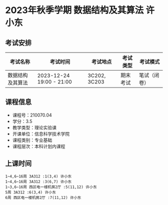 # 2023年秋季学期 数据结构及其算法 许小东




## 考试安排

| 考试名称 | 考试时间 | 考试地点 | 考试类型 | 考试模式 |
| -------- | -------- | -------- | -------- | -------- |
| 数据结构及其算法 | 2023-12-24 19:00 - 21:00 | 3C202, 3C203 | 期末考试 | 笔试（闭卷） |





## 课程信息

- 课程号：210070.04
- 学分：3.5
- 教学类型：理论实验课
- 开课单位：信息科学技术学院
- 课程类别：专业基础
- 课程层次：本科计划内课程

## 上课时间

```
1~4,6~16周 3A312 :1(3,4) 许小东
1~4,6~16周 3A312 :3(6,7) 许小东
1~3,6~16周 西区电一楼机房2厅 :5(11,12) 许小东
5周 3A312 :6(3,4) 许小东
6周 西区电一楼机房2厅 :7(11,12) 许小东
```

